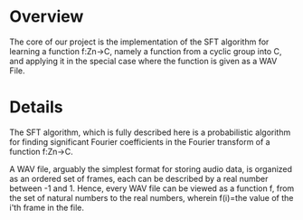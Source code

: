 # Overview #

The core of our project is the implementation of the SFT algorithm for learning a function f:Zn->C, namely a function from a cyclic group into C, and applying it in the special case where the function is given as a WAV File.

# Details #
The SFT algorithm, which is fully described here is a probabilistic algorithm for finding significant Fourier coefficients in the Fourier transform of a function f:Zn->C.

A WAV file, arguably the simplest format for storing audio data, is organized as an ordered set of frames, each can be described by a real number between -1 and 1. Hence, every WAV file can be viewed as a function f, from the set of natural numbers to the real numbers, wherein f(i)=the value of the i'th frame in the file.